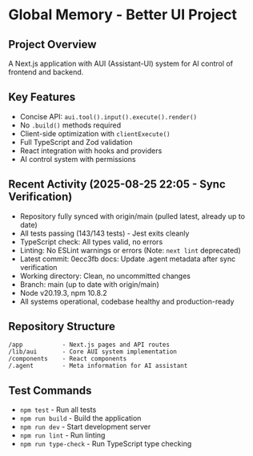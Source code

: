 # Global Memory - Better UI Project

## Project Overview
A Next.js application with AUI (Assistant-UI) system for AI control of frontend and backend.

## Key Features
- Concise API: `aui.tool().input().execute().render()`
- No `.build()` methods required
- Client-side optimization with `clientExecute()`
- Full TypeScript and Zod validation
- React integration with hooks and providers
- AI control system with permissions

## Recent Activity (2025-08-25 22:05 - Sync Verification)
- Repository fully synced with origin/main (pulled latest, already up to date)
- All tests passing (143/143 tests) - Jest exits cleanly
- TypeScript check: All types valid, no errors
- Linting: No ESLint warnings or errors (Note: `next lint` deprecated)
- Latest commit: 0ecc3fb docs: Update .agent metadata after sync verification
- Working directory: Clean, no uncommitted changes
- Branch: main (up to date with origin/main)
- Node v20.19.3, npm 10.8.2
- All systems operational, codebase healthy and production-ready

## Repository Structure
```
/app           - Next.js pages and API routes
/lib/aui       - Core AUI system implementation
/components    - React components
/.agent        - Meta information for AI assistant
```

## Test Commands
- `npm test` - Run all tests
- `npm run build` - Build the application
- `npm run dev` - Start development server
- `npm run lint` - Run linting
- `npm run type-check` - Run TypeScript type checking